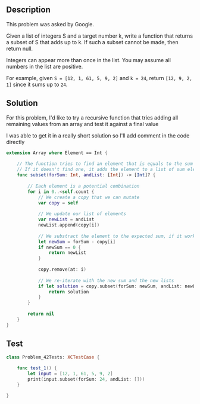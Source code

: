 ## Description

This problem was asked by Google.

Given a list of integers S and a target number k, write a function that returns a subset of S that adds up to k. If such a subset cannot be made, then return null.

Integers can appear more than once in the list. You may assume all numbers in the list are positive.

For example, given `S = [12, 1, 61, 5, 9, 2]` and `k = 24`, return `[12, 9, 2, 1]` since it sums up to `24`.

## Solution

For this problem, I'd like to try a recursive function that tries adding all remaining values from an array and test it against a final value
 
I was able to get it in a really short solution so I'll add comment in the code directly

```swift
extension Array where Element == Int {
    
    // The function tries to find an element that is equals to the sum `forSum`
    // If it doesn't find one, it adds the element to a list of sum element already tested and tries with the next element
    func subset(forSum: Int, andList: [Int]) -> [Int]? {
        
        // Each element is a potential combination
        for i in 0..<self.count {
            // We create a copy that we can mutate
            var copy = self
            
            // We update our list of elements
            var newList = andList
            newList.append(copy[i])
            
            // We substract the element to the expected sum, if it works we return, otherwise the sum is being updated
            let newSum = forSum - copy[i]
            if newSum == 0 {
                return newList
            }
            
            copy.remove(at: i)
            
            // We re-iterate with the new sum and the new lists
            if let solution = copy.subset(forSum: newSum, andList: newList) {
                return solution
            }
        }
        
        return nil
    }
}
```

## Test

```swift
class Problem_42Tests: XCTestCase {

    func test_1() {
        let input = [12, 1, 61, 5, 9, 2]
        print(input.subset(forSum: 24, andList: []))
    }

}
```